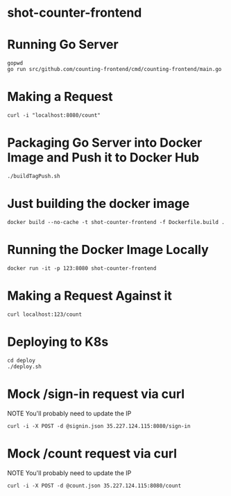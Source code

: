 # shot-counter-frontend

# Running Go Server

```
gopwd
go run src/github.com/counting-frontend/cmd/counting-frontend/main.go
```

# Making a Request

```
curl -i "localhost:8080/count"
```

# Packaging Go Server into Docker Image and Push it to Docker Hub

```
./buildTagPush.sh
```

# Just building the docker image

```
docker build --no-cache -t shot-counter-frontend -f Dockerfile.build .
```

# Running the Docker Image Locally

```
docker run -it -p 123:8080 shot-counter-frontend
```

# Making a Request Against it

```
curl localhost:123/count
```

# Deploying to K8s

```
cd deploy
./deploy.sh
```

# Mock /sign-in request via curl

NOTE You'll probably need to update the IP

```
curl -i -X POST -d @signin.json 35.227.124.115:8080/sign-in
```

# Mock /count request via curl

NOTE You'll probably need to update the IP

```
curl -i -X POST -d @count.json 35.227.124.115:8080/count
```